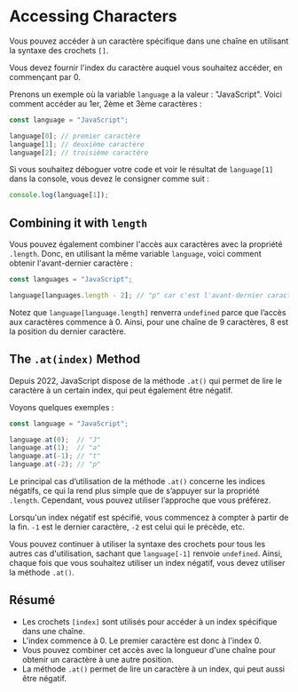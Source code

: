 # Accessing Characters

Vous pouvez accéder à un caractère spécifique dans une chaîne en utilisant la syntaxe des crochets `[]`.

Vous devez fournir l'index du caractère auquel vous souhaitez accéder, en commençant par 0.

Prenons un exemple où la variable `language` a la valeur : "JavaScript". Voici comment accéder au 1er, 2ème et 3ème caractères :

```javascript
const language = "JavaScript";

language[0]; // premier caractère
language[1]; // deuxième caractère
language[2]; // troisième caractère
```

Si vous souhaitez déboguer votre code et voir le résultat de `language[1]` dans la console, vous devez le consigner comme suit :

```javascript
console.log(language[1]);
```

## Combining it with `length`

Vous pouvez également combiner l'accès aux caractères avec la propriété `.length`. Donc, en utilisant la même variable `language`, voici comment obtenir l'avant-dernier caractère :

```javascript
const languages = "JavaScript";

language[languages.length - 2]; // "p" car c'est l'avant-dernier caractère de "JavaScript"
```

Notez que `language[language.length]` renverra `undefined` parce que l’accès aux caractères commence à 0. Ainsi, pour une chaîne de 9 caractères, 8 est la position du dernier caractère.

## The `.at(index)` Method

Depuis 2022, JavaScript dispose de la méthode `.at()` qui permet de lire le caractère à un certain index, qui peut également être négatif.

Voyons quelques exemples :

```javascript
const language = "JavaScript";

language.at(0);  // "J"
language.at(1);  // "a"
language.at(-1); // "t"
language.at(-2); // "p"
```

Le principal cas d’utilisation de la méthode `.at()` concerne les indices négatifs, ce qui la rend plus simple que de s’appuyer sur la propriété `.length`. Cependant, vous pouvez utiliser l’approche que vous préférez.

Lorsqu'un index négatif est spécifié, vous commencez à compter à partir de la fin. `-1` est le dernier caractère, `-2` est celui qui le précède, etc.

Vous pouvez continuer à utiliser la syntaxe des crochets pour tous les autres cas d'utilisation, sachant que `language[-1]` renvoie `undefined`. Ainsi, chaque fois que vous souhaitez utiliser un index négatif, vous devez utiliser la méthode `.at()`.

## Résumé

- Les crochets `[index]` sont utilisés pour accéder à un index spécifique dans une chaîne.
- L'index commence à 0. Le premier caractère est donc à l'index 0.
- Vous pouvez combiner cet accès avec la longueur d'une chaîne pour obtenir un caractère à une autre position.
- La méthode `.at()` permet de lire un caractère à un index, qui peut aussi être négatif.
```